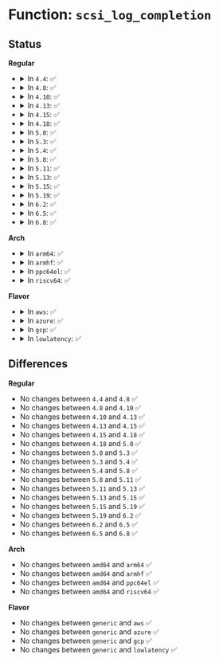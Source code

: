# Function: <code>scsi_log_completion</code>

## Status
<b>Regular</b>
<ul>
<li>
<details>
<summary>In <code>4.4</code>: ✅</summary>

```c
void scsi_log_completion(struct scsi_cmnd *cmd, int disposition);
```

**Collision:** Unique Global

**Inline:** No

**Transformation:** False

**Instances:**

```
In drivers/scsi/scsi.c (ffffffff815a79d0)
Location: drivers/scsi/scsi.c:501
Inline: False
Direct callers:
  - drivers/scsi/scsi_error.c:scsi_send_eh_cmnd
  - drivers/scsi/scsi_error.c:scsi_send_eh_cmnd
  - drivers/scsi/scsi_error.c:scsi_times_out
  - drivers/scsi/scsi_lib.c:scsi_softirq_done
  - drivers/scsi/scsi_lib.c:scsi_softirq_done
```
**Symbols:**

```
ffffffff815a79d0-ffffffff815a7a72: scsi_log_completion (STB_GLOBAL)
```
</details>
</li>
<li>
<details>
<summary>In <code>4.8</code>: ✅</summary>

```c
void scsi_log_completion(struct scsi_cmnd *cmd, int disposition);
```

**Collision:** Unique Global

**Inline:** No

**Transformation:** False

**Instances:**

```
In drivers/scsi/scsi.c (ffffffff815ff7c0)
Location: drivers/scsi/scsi.c:501
Inline: False
Direct callers:
  - drivers/scsi/scsi_error.c:scsi_send_eh_cmnd
  - drivers/scsi/scsi_error.c:scsi_send_eh_cmnd
  - drivers/scsi/scsi_error.c:scsi_times_out
  - drivers/scsi/scsi_lib.c:scsi_softirq_done
  - drivers/scsi/scsi_lib.c:scsi_softirq_done
```
**Symbols:**

```
ffffffff815ff7c0-ffffffff815ff862: scsi_log_completion (STB_GLOBAL)
```
</details>
</li>
<li>
<details>
<summary>In <code>4.10</code>: ✅</summary>

```c
void scsi_log_completion(struct scsi_cmnd *cmd, int disposition);
```

**Collision:** Unique Global

**Inline:** No

**Transformation:** False

**Instances:**

```
In drivers/scsi/scsi.c (ffffffff8162ee20)
Location: drivers/scsi/scsi.c:501
Inline: False
Direct callers:
  - drivers/scsi/scsi_error.c:scsi_send_eh_cmnd
  - drivers/scsi/scsi_error.c:scsi_send_eh_cmnd
  - drivers/scsi/scsi_error.c:scsi_times_out
  - drivers/scsi/scsi_lib.c:scsi_softirq_done
  - drivers/scsi/scsi_lib.c:scsi_softirq_done
```
**Symbols:**

```
ffffffff8162ee20-ffffffff8162eec2: scsi_log_completion (STB_GLOBAL)
```
</details>
</li>
<li>
<details>
<summary>In <code>4.13</code>: ✅</summary>

```c
void scsi_log_completion(struct scsi_cmnd *cmd, int disposition);
```

**Collision:** Unique Global

**Inline:** No

**Transformation:** False

**Instances:**

```
In drivers/scsi/scsi.c (ffffffff81643c00)
Location: drivers/scsi/scsi.c:142
Inline: False
Direct callers:
  - drivers/scsi/scsi_error.c:scsi_send_eh_cmnd
  - drivers/scsi/scsi_error.c:scsi_send_eh_cmnd
  - drivers/scsi/scsi_error.c:scsi_times_out
  - drivers/scsi/scsi_lib.c:scsi_softirq_done
  - drivers/scsi/scsi_lib.c:scsi_softirq_done
  - drivers/scsi/scsi_lib.c:scsi_softirq_done
```
**Symbols:**

```
ffffffff81643c00-ffffffff81643ca4: scsi_log_completion (STB_GLOBAL)
```
</details>
</li>
<li>
<details>
<summary>In <code>4.15</code>: ✅</summary>

```c
void scsi_log_completion(struct scsi_cmnd *cmd, int disposition);
```

**Collision:** Unique Global

**Inline:** No

**Transformation:** False

**Instances:**

```
In drivers/scsi/scsi.c (ffffffff816acd10)
Location: drivers/scsi/scsi.c:142
Inline: False
Direct callers:
  - drivers/scsi/scsi_error.c:scsi_send_eh_cmnd
  - drivers/scsi/scsi_error.c:scsi_send_eh_cmnd
  - drivers/scsi/scsi_error.c:scsi_times_out
  - drivers/scsi/scsi_lib.c:scsi_softirq_done
  - drivers/scsi/scsi_lib.c:scsi_softirq_done
  - drivers/scsi/scsi_lib.c:scsi_softirq_done
```
**Symbols:**

```
ffffffff816acd10-ffffffff816acdb4: scsi_log_completion (STB_GLOBAL)
```
</details>
</li>
<li>
<details>
<summary>In <code>4.18</code>: ✅</summary>

```c
void scsi_log_completion(struct scsi_cmnd *cmd, int disposition);
```

**Collision:** Unique Global

**Inline:** No

**Transformation:** False

**Instances:**

```
In drivers/scsi/scsi.c (ffffffff816e9240)
Location: drivers/scsi/scsi.c:142
Inline: False
Direct callers:
  - drivers/scsi/scsi_error.c:scsi_send_eh_cmnd
  - drivers/scsi/scsi_error.c:scsi_send_eh_cmnd
  - drivers/scsi/scsi_error.c:scsi_times_out
  - drivers/scsi/scsi_lib.c:scsi_softirq_done
  - drivers/scsi/scsi_lib.c:scsi_softirq_done
  - drivers/scsi/scsi_lib.c:scsi_softirq_done
```
**Symbols:**

```
ffffffff816e9240-ffffffff816e92de: scsi_log_completion (STB_GLOBAL)
```
</details>
</li>
<li>
<details>
<summary>In <code>5.0</code>: ✅</summary>

```c
void scsi_log_completion(struct scsi_cmnd *cmd, int disposition);
```

**Collision:** Unique Global

**Inline:** No

**Transformation:** False

**Instances:**

```
In drivers/scsi/scsi.c (ffffffff8170cd30)
Location: drivers/scsi/scsi.c:142
Inline: False
Direct callers:
  - drivers/scsi/scsi_error.c:scsi_send_eh_cmnd
  - drivers/scsi/scsi_error.c:scsi_send_eh_cmnd
  - drivers/scsi/scsi_error.c:scsi_times_out
  - drivers/scsi/scsi_lib.c:scsi_softirq_done
  - drivers/scsi/scsi_lib.c:scsi_softirq_done
  - drivers/scsi/scsi_lib.c:scsi_softirq_done
```
**Symbols:**

```
ffffffff8170cd30-ffffffff8170cdd8: scsi_log_completion (STB_GLOBAL)
```
</details>
</li>
<li>
<details>
<summary>In <code>5.3</code>: ✅</summary>

```c
void scsi_log_completion(struct scsi_cmnd *cmd, int disposition);
```

**Collision:** Unique Global

**Inline:** No

**Transformation:** False

**Instances:**

```
In drivers/scsi/scsi.c (ffffffff81748410)
Location: drivers/scsi/scsi.c:138
Inline: False
Direct callers:
  - drivers/scsi/scsi_error.c:scsi_send_eh_cmnd
  - drivers/scsi/scsi_error.c:scsi_send_eh_cmnd
  - drivers/scsi/scsi_error.c:scsi_times_out
  - drivers/scsi/scsi_lib.c:scsi_softirq_done
  - drivers/scsi/scsi_lib.c:scsi_softirq_done
  - drivers/scsi/scsi_lib.c:scsi_softirq_done
```
**Symbols:**

```
ffffffff81748410-ffffffff817484bc: scsi_log_completion (STB_GLOBAL)
```
</details>
</li>
<li>
<details>
<summary>In <code>5.4</code>: ✅</summary>

```c
void scsi_log_completion(struct scsi_cmnd *cmd, int disposition);
```

**Collision:** Unique Global

**Inline:** No

**Transformation:** False

**Instances:**

```
In drivers/scsi/scsi.c (ffffffff8176c560)
Location: drivers/scsi/scsi.c:138
Inline: False
Direct callers:
  - drivers/scsi/scsi_error.c:scsi_send_eh_cmnd
  - drivers/scsi/scsi_error.c:scsi_send_eh_cmnd
  - drivers/scsi/scsi_error.c:scsi_times_out
  - drivers/scsi/scsi_lib.c:scsi_softirq_done
  - drivers/scsi/scsi_lib.c:scsi_softirq_done
  - drivers/scsi/scsi_lib.c:scsi_softirq_done
```
**Symbols:**

```
ffffffff8176c560-ffffffff8176c60c: scsi_log_completion (STB_GLOBAL)
```
</details>
</li>
<li>
<details>
<summary>In <code>5.8</code>: ✅</summary>

```c
void scsi_log_completion(struct scsi_cmnd *cmd, int disposition);
```

**Collision:** Unique Global

**Inline:** No

**Transformation:** False

**Instances:**

```
In drivers/scsi/scsi.c (ffffffff8182e860)
Location: drivers/scsi/scsi.c:124
Inline: False
Direct callers:
  - drivers/scsi/scsi_error.c:scsi_send_eh_cmnd
  - drivers/scsi/scsi_error.c:scsi_send_eh_cmnd
  - drivers/scsi/scsi_error.c:scsi_times_out
  - drivers/scsi/scsi_lib.c:scsi_softirq_done
  - drivers/scsi/scsi_lib.c:scsi_softirq_done
  - drivers/scsi/scsi_lib.c:scsi_softirq_done
```
**Symbols:**

```
ffffffff8182e860-ffffffff8182e90c: scsi_log_completion (STB_GLOBAL)
```
</details>
</li>
<li>
<details>
<summary>In <code>5.11</code>: ✅</summary>

```c
void scsi_log_completion(struct scsi_cmnd *cmd, int disposition);
```

**Collision:** Unique Global

**Inline:** No

**Transformation:** False

**Instances:**

```
In drivers/scsi/scsi.c (ffffffff8183f8a0)
Location: drivers/scsi/scsi.c:124
Inline: False
Direct callers:
  - drivers/scsi/scsi_error.c:scsi_send_eh_cmnd
  - drivers/scsi/scsi_error.c:scsi_send_eh_cmnd
  - drivers/scsi/scsi_error.c:scsi_times_out
  - drivers/scsi/scsi_lib.c:scsi_softirq_done
  - drivers/scsi/scsi_lib.c:scsi_softirq_done
```
**Symbols:**

```
ffffffff8183f8a0-ffffffff8183f94c: scsi_log_completion (STB_GLOBAL)
```
</details>
</li>
<li>
<details>
<summary>In <code>5.13</code>: ✅</summary>

```c
void scsi_log_completion(struct scsi_cmnd *cmd, int disposition);
```

**Collision:** Unique Global

**Inline:** No

**Transformation:** False

**Instances:**

```
In drivers/scsi/scsi.c (ffffffff81822b00)
Location: drivers/scsi/scsi.c:124
Inline: False
Direct callers:
  - drivers/scsi/scsi_error.c:scsi_send_eh_cmnd
  - drivers/scsi/scsi_error.c:scsi_send_eh_cmnd
  - drivers/scsi/scsi_error.c:scsi_times_out
  - drivers/scsi/scsi_lib.c:scsi_complete
  - drivers/scsi/scsi_lib.c:scsi_complete
```
**Symbols:**

```
ffffffff81822b00-ffffffff81822bac: scsi_log_completion (STB_GLOBAL)
```
</details>
</li>
<li>
<details>
<summary>In <code>5.15</code>: ✅</summary>

```c
void scsi_log_completion(struct scsi_cmnd *cmd, int disposition);
```

**Collision:** Unique Global

**Inline:** No

**Transformation:** False

**Instances:**

```
In drivers/scsi/scsi.c (ffffffff818ad440)
Location: drivers/scsi/scsi.c:124
Inline: False
Direct callers:
  - drivers/scsi/scsi_error.c:scsi_send_eh_cmnd
  - drivers/scsi/scsi_error.c:scsi_send_eh_cmnd
  - drivers/scsi/scsi_error.c:scsi_times_out
  - drivers/scsi/scsi_lib.c:scsi_complete
  - drivers/scsi/scsi_lib.c:scsi_complete
  - drivers/scsi/scsi_lib.c:scsi_complete
```
**Symbols:**

```
ffffffff818ad440-ffffffff818ad4f0: scsi_log_completion (STB_GLOBAL)
```
</details>
</li>
<li>
<details>
<summary>In <code>5.19</code>: ✅</summary>

```c
void scsi_log_completion(struct scsi_cmnd *cmd, int disposition);
```

**Collision:** Unique Global

**Inline:** No

**Transformation:** False

**Instances:**

```
In drivers/scsi/scsi.c (ffffffff819f8110)
Location: drivers/scsi/scsi.c:115
Inline: False
Direct callers:
  - drivers/scsi/scsi_error.c:scsi_send_eh_cmnd
  - drivers/scsi/scsi_error.c:scsi_send_eh_cmnd
  - drivers/scsi/scsi_error.c:scsi_send_eh_cmnd
  - drivers/scsi/scsi_error.c:scsi_times_out
  - drivers/scsi/scsi_lib.c:scsi_complete
  - drivers/scsi/scsi_lib.c:scsi_complete
```
**Symbols:**

```
ffffffff819f8110-ffffffff819f81e3: scsi_log_completion (STB_GLOBAL)
```
</details>
</li>
<li>
<details>
<summary>In <code>6.2</code>: ✅</summary>

```c
void scsi_log_completion(struct scsi_cmnd *cmd, int disposition);
```

**Collision:** Unique Global

**Inline:** No

**Transformation:** False

**Instances:**

```
In drivers/scsi/scsi.c (ffffffff81b75ad0)
Location: drivers/scsi/scsi.c:115
Inline: False
Direct callers:
  - drivers/scsi/scsi_error.c:scsi_send_eh_cmnd
  - drivers/scsi/scsi_error.c:scsi_send_eh_cmnd
  - drivers/scsi/scsi_error.c:scsi_send_eh_cmnd
  - drivers/scsi/scsi_error.c:scsi_timeout
  - drivers/scsi/scsi_lib.c:scsi_complete
  - drivers/scsi/scsi_lib.c:scsi_complete
```
**Symbols:**

```
ffffffff81b75ad0-ffffffff81b75ba3: scsi_log_completion (STB_GLOBAL)
```
</details>
</li>
<li>
<details>
<summary>In <code>6.5</code>: ✅</summary>

```c
void scsi_log_completion(struct scsi_cmnd *cmd, int disposition);
```

**Collision:** Unique Global

**Inline:** No

**Transformation:** False

**Instances:**

```
In drivers/scsi/scsi.c (ffffffff81bc93f0)
Location: drivers/scsi/scsi.c:115
Inline: False
Direct callers:
  - drivers/scsi/scsi_error.c:scsi_send_eh_cmnd
  - drivers/scsi/scsi_error.c:scsi_send_eh_cmnd
  - drivers/scsi/scsi_error.c:scsi_send_eh_cmnd
  - drivers/scsi/scsi_error.c:scsi_timeout
  - drivers/scsi/scsi_lib.c:scsi_complete
  - drivers/scsi/scsi_lib.c:scsi_complete
```
**Symbols:**

```
ffffffff81bc93f0-ffffffff81bc94c9: scsi_log_completion (STB_GLOBAL)
```
</details>
</li>
<li>
<details>
<summary>In <code>6.8</code>: ✅</summary>

```c
void scsi_log_completion(struct scsi_cmnd *cmd, int disposition);
```

**Collision:** Unique Global

**Inline:** No

**Transformation:** False

**Instances:**

```
In drivers/scsi/scsi.c (ffffffff81c1dfe0)
Location: drivers/scsi/scsi.c:115
Inline: False
Direct callers:
  - drivers/scsi/scsi_error.c:scsi_send_eh_cmnd
  - drivers/scsi/scsi_error.c:scsi_send_eh_cmnd
  - drivers/scsi/scsi_error.c:scsi_send_eh_cmnd
  - drivers/scsi/scsi_error.c:scsi_timeout
  - drivers/scsi/scsi_lib.c:scsi_complete
  - drivers/scsi/scsi_lib.c:scsi_complete
```
**Symbols:**

```
ffffffff81c1dfe0-ffffffff81c1e0b9: scsi_log_completion (STB_GLOBAL)
```
</details>
</li>
</ul>
<b>Arch</b>
<ul>
<li>
<details>
<summary>In <code>arm64</code>: ✅</summary>

```c
void scsi_log_completion(struct scsi_cmnd *cmd, int disposition);
```

**Collision:** Unique Global

**Inline:** No

**Transformation:** False

**Instances:**

```
In drivers/scsi/scsi.c (ffff80001096eb38)
Location: drivers/scsi/scsi.c:138
Inline: False
Direct callers:
  - drivers/scsi/scsi_error.c:scsi_send_eh_cmnd
  - drivers/scsi/scsi_error.c:scsi_send_eh_cmnd
  - drivers/scsi/scsi_error.c:scsi_times_out
  - drivers/scsi/scsi_lib.c:scsi_softirq_done
  - drivers/scsi/scsi_lib.c:scsi_softirq_done
  - drivers/scsi/scsi_lib.c:scsi_softirq_done
```
**Symbols:**

```
ffff80001096eb38-ffff80001096ec18: scsi_log_completion (STB_GLOBAL)
```
</details>
</li>
<li>
<details>
<summary>In <code>armhf</code>: ✅</summary>

```c
void scsi_log_completion(struct scsi_cmnd *cmd, int disposition);
```

**Collision:** Unique Global

**Inline:** No

**Transformation:** False

**Instances:**

```
In drivers/scsi/scsi.c (c0a43fa8)
Location: drivers/scsi/scsi.c:138
Inline: False
Direct callers:
  - drivers/scsi/scsi_error.c:scsi_send_eh_cmnd
  - drivers/scsi/scsi_error.c:scsi_send_eh_cmnd
  - drivers/scsi/scsi_error.c:scsi_times_out
  - drivers/scsi/scsi_lib.c:scsi_softirq_done
  - drivers/scsi/scsi_lib.c:scsi_softirq_done
  - drivers/scsi/scsi_lib.c:scsi_softirq_done
```
**Symbols:**

```
c0a43fa8-c0a44088: scsi_log_completion (STB_GLOBAL)
```
</details>
</li>
<li>
<details>
<summary>In <code>ppc64el</code>: ✅</summary>

```c
void scsi_log_completion(struct scsi_cmnd *cmd, int disposition);
```

**Collision:** Unique Global

**Inline:** No

**Transformation:** False

**Instances:**

```
In drivers/scsi/scsi.c (c000000000a27ea0)
Location: drivers/scsi/scsi.c:138
Inline: False
Direct callers:
  - drivers/scsi/scsi_error.c:scsi_send_eh_cmnd
  - drivers/scsi/scsi_error.c:scsi_send_eh_cmnd
  - drivers/scsi/scsi_error.c:scsi_times_out
  - drivers/scsi/scsi_lib.c:scsi_softirq_done
  - drivers/scsi/scsi_lib.c:scsi_softirq_done
  - drivers/scsi/scsi_lib.c:scsi_softirq_done
```
**Symbols:**

```
c000000000a27ea0-c000000000a27fd0: scsi_log_completion (STB_GLOBAL)
```
</details>
</li>
<li>
<details>
<summary>In <code>riscv64</code>: ✅</summary>

```c
void scsi_log_completion(struct scsi_cmnd *cmd, int disposition);
```

**Collision:** Unique Global

**Inline:** No

**Transformation:** False

**Instances:**

```
In drivers/scsi/scsi.c (ffffffe0005d8d06)
Location: drivers/scsi/scsi.c:138
Inline: False
Direct callers:
  - drivers/scsi/scsi_error.c:scsi_send_eh_cmnd
  - drivers/scsi/scsi_error.c:scsi_send_eh_cmnd
  - drivers/scsi/scsi_error.c:scsi_times_out
  - drivers/scsi/scsi_lib.c:scsi_softirq_done
  - drivers/scsi/scsi_lib.c:scsi_softirq_done
  - drivers/scsi/scsi_lib.c:scsi_softirq_done
```
**Symbols:**

```
ffffffe0005d8d06-ffffffe0005d8dd2: scsi_log_completion (STB_GLOBAL)
```
</details>
</li>
</ul>
<b>Flavor</b>
<ul>
<li>
<details>
<summary>In <code>aws</code>: ✅</summary>

```c
void scsi_log_completion(struct scsi_cmnd *cmd, int disposition);
```

**Collision:** Unique Global

**Inline:** No

**Transformation:** False

**Instances:**

```
In drivers/scsi/scsi.c (ffffffff81720c50)
Location: drivers/scsi/scsi.c:138
Inline: False
Direct callers:
  - drivers/scsi/scsi_error.c:scsi_send_eh_cmnd
  - drivers/scsi/scsi_error.c:scsi_send_eh_cmnd
  - drivers/scsi/scsi_error.c:scsi_times_out
  - drivers/scsi/scsi_lib.c:scsi_softirq_done
  - drivers/scsi/scsi_lib.c:scsi_softirq_done
  - drivers/scsi/scsi_lib.c:scsi_softirq_done
```
**Symbols:**

```
ffffffff81720c50-ffffffff81720cfc: scsi_log_completion (STB_GLOBAL)
```
</details>
</li>
<li>
<details>
<summary>In <code>azure</code>: ✅</summary>

```c
void scsi_log_completion(struct scsi_cmnd *cmd, int disposition);
```

**Collision:** Unique Global

**Inline:** No

**Transformation:** False

**Instances:**

```
In drivers/scsi/scsi.c (ffffffff816fa080)
Location: drivers/scsi/scsi.c:138
Inline: False
Direct callers:
  - drivers/scsi/scsi_error.c:scsi_send_eh_cmnd
  - drivers/scsi/scsi_error.c:scsi_send_eh_cmnd
  - drivers/scsi/scsi_error.c:scsi_times_out
  - drivers/scsi/scsi_lib.c:scsi_softirq_done
  - drivers/scsi/scsi_lib.c:scsi_softirq_done
  - drivers/scsi/scsi_lib.c:scsi_softirq_done
```
**Symbols:**

```
ffffffff816fa080-ffffffff816fa12c: scsi_log_completion (STB_GLOBAL)
```
</details>
</li>
<li>
<details>
<summary>In <code>gcp</code>: ✅</summary>

```c
void scsi_log_completion(struct scsi_cmnd *cmd, int disposition);
```

**Collision:** Unique Global

**Inline:** No

**Transformation:** False

**Instances:**

```
In drivers/scsi/scsi.c (ffffffff8175fa20)
Location: drivers/scsi/scsi.c:138
Inline: False
Direct callers:
  - drivers/scsi/scsi_error.c:scsi_send_eh_cmnd
  - drivers/scsi/scsi_error.c:scsi_send_eh_cmnd
  - drivers/scsi/scsi_error.c:scsi_times_out
  - drivers/scsi/scsi_lib.c:scsi_softirq_done
  - drivers/scsi/scsi_lib.c:scsi_softirq_done
  - drivers/scsi/scsi_lib.c:scsi_softirq_done
```
**Symbols:**

```
ffffffff8175fa20-ffffffff8175facc: scsi_log_completion (STB_GLOBAL)
```
</details>
</li>
<li>
<details>
<summary>In <code>lowlatency</code>: ✅</summary>

```c
void scsi_log_completion(struct scsi_cmnd *cmd, int disposition);
```

**Collision:** Unique Global

**Inline:** No

**Transformation:** False

**Instances:**

```
In drivers/scsi/scsi.c (ffffffff8177b080)
Location: drivers/scsi/scsi.c:138
Inline: False
Direct callers:
  - drivers/scsi/scsi_error.c:scsi_send_eh_cmnd
  - drivers/scsi/scsi_error.c:scsi_send_eh_cmnd
  - drivers/scsi/scsi_error.c:scsi_times_out
  - drivers/scsi/scsi_lib.c:scsi_softirq_done
  - drivers/scsi/scsi_lib.c:scsi_softirq_done
  - drivers/scsi/scsi_lib.c:scsi_softirq_done
```
**Symbols:**

```
ffffffff8177b080-ffffffff8177b12c: scsi_log_completion (STB_GLOBAL)
```
</details>
</li>
</ul>

## Differences
<b>Regular</b>
<ul>
<li>
No changes between <code>4.4</code> and <code>4.8</code> ✅
</li>
<li>
No changes between <code>4.8</code> and <code>4.10</code> ✅
</li>
<li>
No changes between <code>4.10</code> and <code>4.13</code> ✅
</li>
<li>
No changes between <code>4.13</code> and <code>4.15</code> ✅
</li>
<li>
No changes between <code>4.15</code> and <code>4.18</code> ✅
</li>
<li>
No changes between <code>4.18</code> and <code>5.0</code> ✅
</li>
<li>
No changes between <code>5.0</code> and <code>5.3</code> ✅
</li>
<li>
No changes between <code>5.3</code> and <code>5.4</code> ✅
</li>
<li>
No changes between <code>5.4</code> and <code>5.8</code> ✅
</li>
<li>
No changes between <code>5.8</code> and <code>5.11</code> ✅
</li>
<li>
No changes between <code>5.11</code> and <code>5.13</code> ✅
</li>
<li>
No changes between <code>5.13</code> and <code>5.15</code> ✅
</li>
<li>
No changes between <code>5.15</code> and <code>5.19</code> ✅
</li>
<li>
No changes between <code>5.19</code> and <code>6.2</code> ✅
</li>
<li>
No changes between <code>6.2</code> and <code>6.5</code> ✅
</li>
<li>
No changes between <code>6.5</code> and <code>6.8</code> ✅
</li>
</ul>
<b>Arch</b>
<ul>
<li>
No changes between <code>amd64</code> and <code>arm64</code> ✅
</li>
<li>
No changes between <code>amd64</code> and <code>armhf</code> ✅
</li>
<li>
No changes between <code>amd64</code> and <code>ppc64el</code> ✅
</li>
<li>
No changes between <code>amd64</code> and <code>riscv64</code> ✅
</li>
</ul>
<b>Flavor</b>
<ul>
<li>
No changes between <code>generic</code> and <code>aws</code> ✅
</li>
<li>
No changes between <code>generic</code> and <code>azure</code> ✅
</li>
<li>
No changes between <code>generic</code> and <code>gcp</code> ✅
</li>
<li>
No changes between <code>generic</code> and <code>lowlatency</code> ✅
</li>
</ul>

